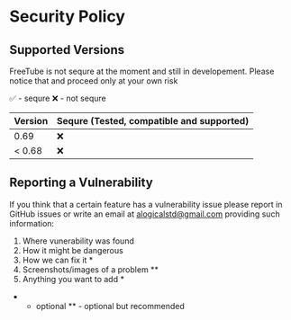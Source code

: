 # Security Policy

## Supported Versions

FreeTube is not sequre at the moment and still in developement. Please notice that and proceed only at your own risk

:white_check_mark: - sequre
:x: - not sequre

| Version | Sequre (Tested, compatible and supported)          |
| ------- | ------------------ |
| 0.69   | :x: |
| < 0.68   | :x:                |

## Reporting a Vulnerability

If you think that a certain feature has a vulnerability issue please report in GitHub issues or write an email at alogicalstd@gmail.com providing such information:
1. Where vunerability was found
2. How it might be dangerous
3. How we can fix it *
4. Screenshots/images of a problem **
5. Anything you want to add *

* - optional
** - optional but recommended
